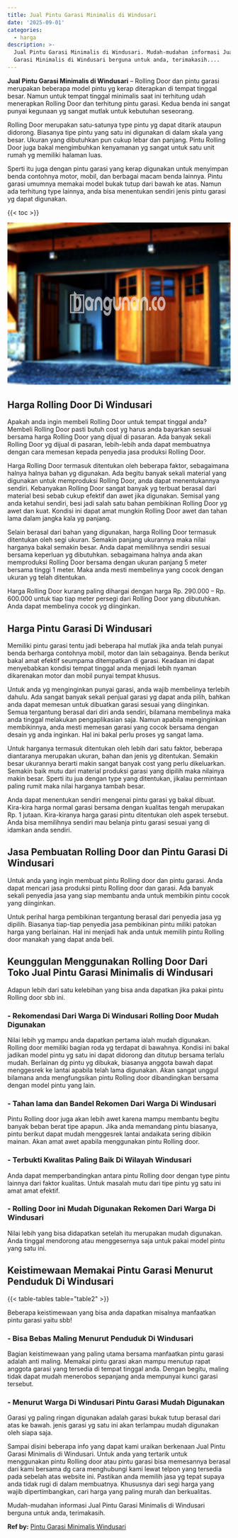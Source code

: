 ```yaml
---
title: Jual Pintu Garasi Minimalis di Windusari
date: '2025-09-01'
categories:
  - harga
description: >-
  Jual Pintu Garasi Minimalis di Windusari. Mudah-mudahan informasi Jual Pintu
  Garasi Minimalis di Windusari berguna untuk anda, terimakasih....
---
```


**Jual Pintu Garasi Minimalis di Windusari** – Rolling Door dan pintu garasi merupakan beberapa model pintu yg kerap diterapkan di tempat tinggal besar. Namun untuk tempat tinggal minimalis saat ini terhitung udah menerapkan Rolling Door dan terhitung pintu garasi. Kedua benda ini sangat punyai kegunaan yg sangat mutlak untuk kebutuhan seseorang.

Rolling Door merupakan satu-satunya type pintu yg dapat ditarik ataupun didorong. Biasanya tipe pintu yang satu ini digunakan di dalam skala yang besar. Ukuran yang dibutuhkan pun cukup lebar dan panjang. Pintu Rolling Door juga bakal mengimbuhkan kenyamanan yg sangat untuk satu unit rumah yg memiliki halaman luas.

Sperti itu juga dengan pintu garasi yang kerap digunakan untuk menyimpan benda contohnya motor, mobil, dan berbagai macam benda lainnya. Pintu garasi umumnya memakai model bukak tutup dari bawah ke atas. Namun ada terhitung type lainnya, anda bisa menentukan sendiri jenis pintu garasi yg dapat digunakan.

{{< toc >}}

![Jual Pintu Garasi Minimalis di Windusari](/images/pintu-garasi-62.png)

## Harga Rolling Door Di Windusari

Apakah anda ingin membeli Rolling Door untuk tempat tinggal anda? Membeli Rolling Door pasti butuh cost yg harus anda bayarkan sesuai bersama harga Rolling Door yang dijual di pasaran. Ada banyak sekali Rolling Door yg dijual di pasaran, lebih-lebih anda dapat membuatnya dengan cara memesan kepada penyedia jasa produksi Rolling Door.

Harga Rolling Door termasuk ditentukan oleh beberapa faktor, sebagaimana halnya halnya bahan yg digunakan. Ada begitu banyak sekali material yang digunakan untuk memproduksi Rolling Door, anda dapat menentukannya sendiri. Kebanyakan Rolling Door sangat banyak yg terbuat berasal dari material besi sebab cukup efektif dan awet jika digunakan. Semisal yang anda ketahui sendiri, besi jadi salah satu bahan pembikinan Rolling Door yg awet dan kuat. Kondisi ini dapat amat mungkin Rolling Door awet dan tahan lama dalam jangka kala yg panjang.

Selain berasal dari bahan yang digunakan, harga Rolling Door termasuk ditentukan oleh segi ukuran. Semakin panjang ukurannya maka nilai harganya bakal semakin besar. Anda dapat memilihnya sendiri sesuai bersama keperluan yg dibutuhkan. sebagaimana halnya anda akan memproduksi Rolling Door bersama dengan ukuran panjang 5 meter bersama tinggi 1 meter. Maka anda mesti membelinya yang cocok dengan ukuran yg telah ditentukan.

Harga Rolling Door kurang paling dihargai dengan harga Rp. 290.000 – Rp. 600.000 untuk tiap tiap meter persegi dari Rolling Door yang dibutuhkan. Anda dapat membelinya cocok yg diinginkan.

## Harga Pintu Garasi Di Windusari

Memiliki pintu garasi tentu jadi beberapa hal mutlak jika anda telah punyai benda berharga contohnya mobil, motor dan lain sebagainya. Benda berikut bakal amat efektif seumpama ditempatkan di garasi. Keadaan ini dapat menyebabkan kondisi tempat tinggal anda menjadi lebih nyaman dikarenakan motor dan mobil punyai tempat khusus.

Untuk anda yg menginginkan punyai garasi, anda wajib membelinya terlebih dahulu. Ada sangat banyak sekali penjual garasi yg dapat anda pilih, bahkan anda dapat memesan untuk dibuatkan garasi sesuai yang diinginkan. Semua tergantung berasal dari diri anda sendiri, bilamana membelinya maka anda tinggal melakukan pengaplikasian saja. Namun apabila menginginkan membikinnya, anda mesti memesan garasi yang cocok bersama dengan desain yg anda inginkan. Hal ini bakal perlu proses yg sangat lama.

Untuk harganya termasuk ditentukan oleh lebih dari satu faktor, beberapa diantaranya merupakan ukuran, bahan dan jenis yg ditentukan. Semakin besar ukurannya berarti makin sangat banyak cost yang perlu dikeluarkan. Semakin baik mutu dari material produksi garasi yang dipilih maka nilainya makin besar. Sperti itu jua dengan type yang ditentukan, jikalau permintaan paling rumit maka nilai harganya tambah besar.

Anda dapat menentukan sendiri mengenai pintu garasi yg bakal dibuat. Kira-kira harga normal garasi bersama dengan kualitas tengah merupakan Rp. 1 jutaan. Kira-kiranya harga garasi pintu ditentukan oleh aspek tersebut. Anda bisa memilihnya sendiri mau belanja pintu garasi sesuai yang di idamkan anda sendiri.

## Jasa Pembuatan Rolling Door dan Pintu Garasi Di Windusari

Untuk anda yang ingin membuat pintu Rolling door dan pintu garasi. Anda dapat mencari jasa produksi pintu Rolling door dan garasi. Ada banyak sekali penyedia jasa yang siap membantu anda untuk membikin pintu cocok yang diinginkan.

Untuk perihal harga pembikinan tergantung berasal dari penyedia jasa yg dipilih. Biasanya tiap-tiap penyedia jasa pembikinan pintu miliki patokan harga yang berlainan. Hal ini menjadi hak anda untuk memilih pintu Rolling door manakah yang dapat anda beli.

## Keunggulan Menggunakan Rolling Door Dari Toko Jual Pintu Garasi Minimalis di Windusari

Adapun lebih dari satu kelebihan yang bisa anda dapatkan jika pakai pintu Rolling door sbb ini.

### \- Rekomendasi Dari Warga Di Windusari Rolling Door Mudah Digunakan

Nilai lebih yg mampu anda dapatkan pertama ialah mudah digunakan. Rolling door memiliki bagian roda yg terdapat di bawahnya. Kondisi ini bakal jadikan model pintu yg satu ini dapat didorong dan ditutup bersama terlalu mudah. Berlainan dg pintu yg dibukak, biasanya anggota bawah dapat menggesrek ke lantai apabila telah lama digunakan. Akan sangat unggul bilamana anda mengfungsikan pintu Rolling door dibandingkan bersama dengan model pintu yang lain.

### \- Tahan lama dan Bandel Rekomen Dari Warga Di Windusari

Pintu Rolling door juga akan lebih awet karena mampu membantu begitu banyak beban berat tipe apapun. Jika anda memandang pintu biasanya, pintu berikut dapat mudah menggesrek lantai andaikata sering dibikin mainan. Akan amat awet apabila menggunakan pintu Rolling door.

### \- Terbukti Kwalitas Paling Baik Di Wilayah Windusari

Anda dapat memperbandingkan antara pintu Rolling door dengan type pintu lainnya dari faktor kualitas. Untuk masalah mutu dari tipe pintu yg satu ini amat amat efektif.

### \- Rolling Door ini Mudah Digunakan Rekomen Dari Warga Di Windusari

Nilai lebih yang bisa didapatkan setelah itu merupakan mudah digunakan. Anda tinggal mendorong atau menggesernya saja untuk pakai model pintu yang satu ini.

## Keistimewaan Memakai Pintu Garasi Menurut Penduduk Di Windusari

{{< table-tables table="table2" >}}

Beberapa keistimewaan yang bisa anda dapatkan misalnya manfaatkan pintu garasi yaitu sbb!

### \- Bisa Bebas Maling Menurut Penduduk Di Windusari

Bagian keistimewaan yang paling utama bersama manfaatkan pintu garasi adalah anti maling. Memakai pintu garasi akan mampu menutup rapat anggota garasi yang tersedia di tempat tinggal anda. Dengan begitu, maling tidak dapat mudah menerobos sepanjang anda mempunyai kunci garasi tersebut.

### \- Menurut Warga Di Windusari Pintu Garasi Mudah Digunakan

Garasi yg paling ringan digunakan adalah garasi bukak tutup berasal dari atas ke bawah. jenis garasi yg satu ini akan terlampau mudah digunakan oleh siapa saja.

Sampai disini beberapa info yang dapat kami uraikan berkenaan Jual Pintu Garasi Minimalis di Windusari. Untuk anda yang tertarik untuk menggunakan pintu Rolling door atau pintu garasi bisa memesannya berasal dari kami bersama dg cara menghubungi kami lewat telpon yang tersedia pada sebelah atas website ini. Pastikan anda memilih jasa yg tepat supaya anda tidak rugi di dalam membuatnya. Khususnya dari segi harga yang wajib dipertimbangkan, cari harga yang paling murah dan berkualitas.

Mudah-mudahan informasi Jual Pintu Garasi Minimalis di Windusari berguna untuk anda, terimakasih.

**Ref by:** [Pintu Garasi Minimalis Windusari](https://id.wikipedia.org/wiki/Pintu)
